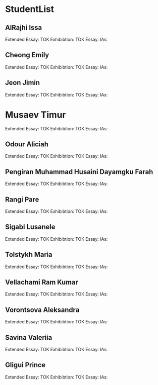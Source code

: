 # StudentList

## AlRajhi Issa
Extended Essay:
TOK Exhibibtion:
TOK Essay:
IAs:

## Cheong Emily
Extended Essay:
TOK Exhibibtion:
TOK Essay:
IAs:

## Jeon Jimin
Extended Essay:
TOK Exhibibtion:
TOK Essay:
IAs:

# Musaev Timur
Extended Essay:
TOK Exhibibtion:
TOK Essay:
IAs:

## Odour Aliciah
Extended Essay:
TOK Exhibibtion:
TOK Essay:
IAs:

## Pengiran Muhammad Husaini Dayamgku Farah
Extended Essay:
TOK Exhibibtion:
TOK Essay:
IAs:

## Rangi Pare
Extended Essay:
TOK Exhibibtion:
TOK Essay:
IAs:

## Sigabi Lusanele
Extended Essay:
TOK Exhibibtion:
TOK Essay:
IAs:

## Tolstykh Maria
Extended Essay:
TOK Exhibibtion:
TOK Essay:
IAs:

## Vellachami Ram Kumar
Extended Essay:
TOK Exhibibtion:
TOK Essay:
IAs:

## Vorontsova Aleksandra
Extended Essay:
TOK Exhibibtion:
TOK Essay:
IAs:

## Savina Valeriia
Extended Essay:
TOK Exhibibtion:
TOK Essay:
IAs:

## Gligui Prince
Extended Essay:
TOK Exhibibtion:
TOK Essay:
IAs:
